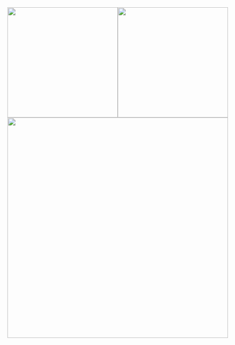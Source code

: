 <img style="float: left;" src="../../image/usrail.png" width="250">
<img src="../../image/ustweet.png" width="250">

<img src="../../image/heatmapnycsmall.png" width="500">
